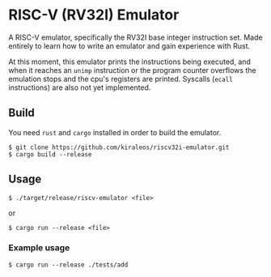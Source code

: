 # RISC-V (RV32I) Emulator
A RISC-V emulator, specifically the RV32I base integer instruction set.
Made entirely to learn how to write an emulator and gain experience with Rust.

At this moment, this emulator prints the instructions being executed, and when it reaches an `unimp` instruction or the program counter overflows the emulation stops and the cpu's registers are printed. Syscalls (`ecall` instructions) are also not yet implemented.
## Build
You need `rust` and `cargo` installed in order to build the emulator.
```
$ git clone https://github.com/kiraleos/riscv32i-emulator.git
$ cargo build --release
```
## Usage
```
$ ./target/release/riscv-emulator <file>
```
or
```
$ cargo run --release <file>
```

### Example usage
```
$ cargo run --release ./tests/add
```

